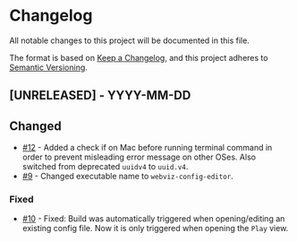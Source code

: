 # Changelog

All notable changes to this project will be documented in this file.

The format is based on [Keep a Changelog](https://keepachangelog.com/en/1.0.0/),
and this project adheres to [Semantic Versioning](https://semver.org/spec/v2.0.0.html).

## [UNRELEASED] - YYYY-MM-DD

## Changed

- [#12](https://github.com/equinor/webviz-config-editor/pull/12) - Added a check if on Mac before running terminal command in order to prevent misleading error message on other OSes. Also switched from deprecated `uuidv4` to `uuid.v4`.
- [#9](https://github.com/equinor/webviz-config-editor/pull/9) - Changed executable name to `webviz-config-editor`.

### Fixed

- [#10](https://github.com/equinor/webviz-config-editor/pull/10) - Fixed: Build was automatically triggered when opening/editing an existing config file. Now it is only triggered when opening the `Play` view.
